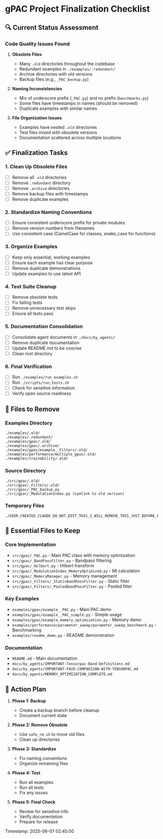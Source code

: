 # gPAC Project Finalization Checklist

## 🔍 Current Status Assessment

### Code Quality Issues Found

1. **Obsolete Files**
   - Many `.old` directories throughout the codebase
   - Redundant examples in `./examples/.redundant/`
   - Archive directories with old versions
   - Backup files (e.g., `_PAC_backup.py`)

2. **Naming Inconsistencies**
   - Mix of underscore prefix (`_PAC.py`) and no prefix (`benchmarks.py`)
   - Some files have timestamps in names (should be removed)
   - Duplicate examples with similar names

3. **File Organization Issues**
   - Examples have nested `.old` directories
   - Test files mixed with obsolete versions
   - Documentation scattered across multiple locations

## ✅ Finalization Tasks

### 1. Clean Up Obsolete Files
- [ ] Remove all `.old` directories
- [ ] Remove `.redundant` directory
- [ ] Remove `.archive` directories
- [ ] Remove backup files with timestamps
- [ ] Remove duplicate examples

### 2. Standardize Naming Conventions
- [ ] Ensure consistent underscore prefix for private modules
- [ ] Remove version numbers from filenames
- [ ] Use consistent case (CamelCase for classes, snake_case for functions)

### 3. Organize Examples
- [ ] Keep only essential, working examples
- [ ] Ensure each example has clear purpose
- [ ] Remove duplicate demonstrations
- [ ] Update examples to use latest API

### 4. Test Suite Cleanup
- [ ] Remove obsolete tests
- [ ] Fix failing tests
- [ ] Remove unnecessary test skips
- [ ] Ensure all tests pass

### 5. Documentation Consolidation
- [ ] Consolidate agent documents in `./docs/by_agents/`
- [ ] Remove duplicate documentation
- [ ] Update README.md to be concise
- [ ] Clean root directory

### 6. Final Verification
- [ ] Run `./examples/run_examples.sh`
- [ ] Run `./scripts/run_tests.sh`
- [ ] Check for sensitive information
- [ ] Verify open source readiness

## 📁 Files to Remove

### Examples Directory
```
./examples/.old/
./examples/.redundant/
./examples/gpac/.old/
./examples/gpac/.archive/
./examples/gpac/example__Filters/.old/
./examples/performance/multiple_gpus/.old/
./examples/trainability/.old/
```

### Source Directory
```
./src/gpac/.old/
./src/gpac/_Filters/.old/
./src/gpac/_PAC_backup.py
./src/gpac/_ModulationIndex.py (symlink to old version)
```

### Temporary Files
```
./USER_CREATED_CLAUDE_DO_NOT_EDIT_THIS_I_WILL_REMOVE_THIS_JUST_BEFORE_PUBLISHING_GITIGNORE_THIS.md
```

## 🎯 Essential Files to Keep

### Core Implementation
- `src/gpac/_PAC.py` - Main PAC class with memory optimization
- `src/gpac/_BandPassFilter.py` - Bandpass filtering
- `src/gpac/_Hilbert.py` - Hilbert transform
- `src/gpac/_ModulationIndex_MemoryOptimized.py` - MI calculation
- `src/gpac/_MemoryManager.py` - Memory management
- `src/gpac/_Filters/_StaticBandPassFilter.py` - Static filter
- `src/gpac/_Filters/_PooledBandPassFilter.py` - Pooled filter

### Key Examples
- `examples/gpac/example__PAC.py` - Main PAC demo
- `examples/gpac/example__PAC_simple.py` - Simple usage
- `examples/gpac/example_memory_optimization.py` - Memory demo
- `examples/performance/parameter_sweep/parameter_sweep_benchmark.py` - Benchmarking
- `examples/readme_demo.py` - README demonstration

### Documentation
- `README.md` - Main documentation
- `docs/by_agents/IMPORTANT-Tensorpac-Band-Definitions.md`
- `docs/by_agents/IMPORTANT-FAIR-COMPARISON-WITH-TENSORPAC.md`
- `docs/by_agents/MEMORY_OPTIMIZATION_COMPLETE.md`

## 🚀 Action Plan

1. **Phase 1: Backup**
   - Create a backup branch before cleanup
   - Document current state

2. **Phase 2: Remove Obsolete**
   - Use `safe_rm.sh` to move old files
   - Clean up directories

3. **Phase 3: Standardize**
   - Fix naming conventions
   - Organize remaining files

4. **Phase 4: Test**
   - Run all examples
   - Run all tests
   - Fix any issues

5. **Phase 5: Final Check**
   - Review for sensitive info
   - Verify documentation
   - Prepare for release

Timestamp: 2025-06-07 02:45:00